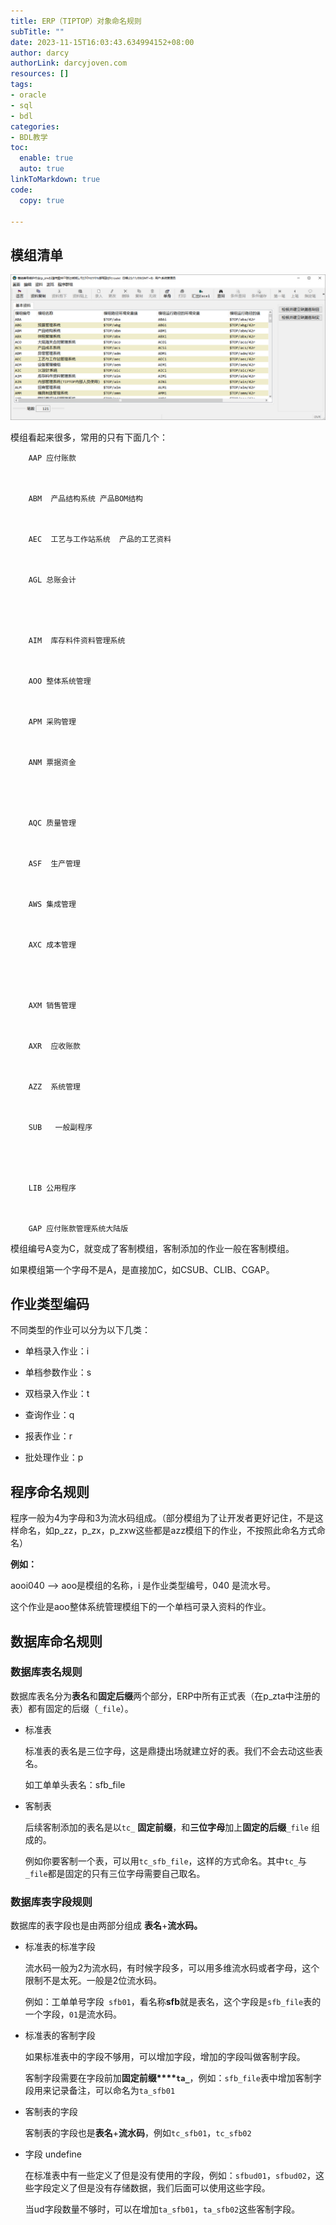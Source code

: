 ```yaml
---
title: ERP（TIPTOP）对象命名规则
subTitle: ""
date: 2023-11-15T16:03:43.634994152+08:00
author: darcy
authorLink: darcyjoven.com
resources: []
tags:
- oracle
- sql
- bdl
categories:
- BDL教学
toc:
  enable: true
  auto: true
linkToMarkdown: true
code:
  copy: true

---
```



## 模组清单

![b3fad1fd-ef37-4834-b315-f86394db54fc-Untitled.png](image/b3fad1fd-ef37-4834-b315-f86394db54fc-Untitled.png)

模组看起来很多，常用的只有下面几个：



    

        AAP 应付账款

    

        ABM  产品结构系统 产品BOM结构

    

        AEC  工艺与工作站系统  产品的工艺资料

    

        AGL 总账会计



    

        AIM  库存料件资料管理系统

    

        AOO 整体系统管理

    

        APM 采购管理

    

        ANM 票据资金



    

        AQC 质量管理

    

        ASF  生产管理

    

        AWS 集成管理

    

        AXC 成本管理



    

        AXM 销售管理

    

        AXR  应收账款

    

        AZZ  系统管理

    

        SUB   一般副程序



    

        LIB 公用程序

    

        GAP 应付账款管理系统大陆版

模组编号A变为C，就变成了客制模组，客制添加的作业一般在客制模组。

如果模组第一个字母不是A，是直接加C，如CSUB、CLIB、CGAP。



## 作业类型编码

不同类型的作业可以分为以下几类：

- 单档录入作业：i

- 单档参数作业：s

- 双档录入作业：t

- 查询作业：q

- 报表作业：r

- 批处理作业：p



## 程序命名规则

程序一般为4为字母和3为流水码组成。（部分模组为了让开发者更好记住，不是这样命名，如p_zz，p_zx，p_zxw这些都是azz模组下的作业，不按照此命名方式命名）

**例如：**

aooi040  —> aoo是模组的名称，i 是作业类型编号，040 是流水号。

这个作业是aoo整体系统管理模组下的一个单档可录入资料的作业。



## 数据库命名规则

### 数据库表名规则

数据库表名分为**表名**和**固定后缀**两个部分，ERP中所有正式表（在p_zta中注册的表）都有固定的后缀（`_file`）。

- 标准表

    标准表的表名是三位字母，这是鼎捷出场就建立好的表。我们不会去动这些表名。

    如工单单头表名：sfb_file

- 客制表

    后续客制添加的表名是以`tc_` **固定前缀**，和**三位字母**加上**固定的后缀**`_file` 组成的。

    例如你要客制一个表，可以用`tc_sfb_file`，这样的方式命名。其中`tc_`与`_file`都是固定的只有三位字母需要自己取名。

### 数据库表字段规则

数据库的表字段也是由两部分组成 **表名**+**流水码。**

- 标准表的标准字段

    流水码一般为2为流水码，有时候字段多，可以用多维流水码或者字母，这个限制不是太死。一般是2位流水码。

    例如：工单单号字段` sfb01`，看名称**sfb**就是表名，这个字段是`sfb_file`表的一个字段，`01`是流水码。

- 标准表的客制字段

    如果标准表中的字段不够用，可以增加字段，增加的字段叫做客制字段。

    客制字段需要在字段前加**固定前缀****`ta_`**，例如：`sfb_file`表中增加客制字段用来记录备注，可以命名为`ta_sfb01`

- 客制表的字段

    客制表的字段也是**表名**+**流水码**，例如`tc_sfb01`，`tc_sfb02`

- 字段 undefine

    在标准表中有一些定义了但是没有使用的字段，例如：`sfbud01`，`sfbud02`，这些字段定义了但是没有存储数据，我们后面可以使用这些字段。

    当ud字段数量不够时，可以在增加`ta_sfb01`，`ta_sfb02`这些客制字段。





